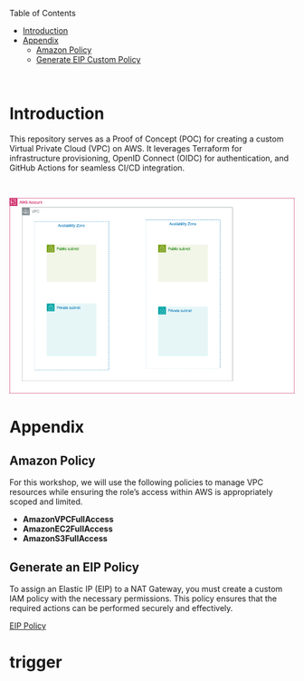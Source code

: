 Table of Contents

- [Introduction](#introduction)
- [Appendix](#appendix)
  - [Amazon Policy](#amazon-policy)
  - [Generate EIP Custom Policy](#generate-an-eip-policy)

<br>

# Introduction

This repository serves as a Proof of Concept (POC) for creating a custom Virtual Private Cloud (VPC) on AWS. It leverages Terraform for infrastructure provisioning, OpenID Connect (OIDC) for authentication, and GitHub Actions for seamless CI/CD integration.

<br>

![Custom VPC](/images/Custom%20VPC.png)


# Appendix

## Amazon Policy

For this workshop, we will use the following policies to manage VPC resources while ensuring the role’s access within AWS is appropriately scoped and limited.

- **AmazonVPCFullAccess**
- **AmazonEC2FullAccess**
- **AmazonS3FullAccess**

## Generate an EIP Policy

To assign an Elastic IP (EIP) to a NAT Gateway, you must create a custom IAM policy with the necessary permissions. This policy ensures that the required actions can be performed securely and effectively.

[EIP Policy](/references/EIP_Policy.txt)

# trigger